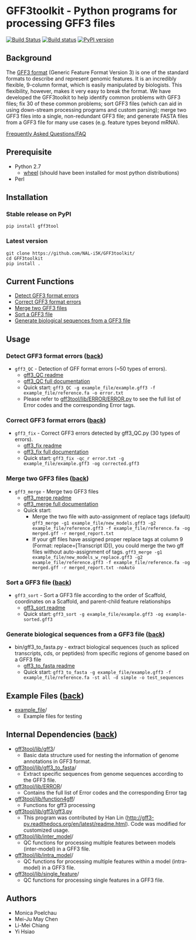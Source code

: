 # GFF3toolkit - Python programs for processing GFF3 files

[![Build Status](https://travis-ci.org/NAL-i5K/GFF3toolkit.svg?branch=master)](https://travis-ci.org/NAL-i5K/GFF3toolkit)
[![Build status](https://ci.appveyor.com/api/projects/status/0do5uwu5je0gag1u/branch/master?svg=true)](https://ci.appveyor.com/project/hsiaoyi0504/gff3toolkit/branch/master)
[![PyPI version](https://badge.fury.io/py/gff3tool.svg)](https://badge.fury.io/py/gff3tool)

## Background

The [GFF3 format](https://github.com/The-Sequence-Ontology/Specifications/blob/master/gff3.md) (Generic Feature Format Version 3) is one of the standard formats to describe and represent genomic features. It is an incredibly flexible, 9-column format, which is easily manipulated by biologists. This flexibility, however, makes it very easy to break the format. We have developed the GFF3toolkit to help identify common problems with GFF3 files; fix 30 of these common problems; sort GFF3 files (which can aid in using down-stream processing programs and custom parsing); merge two GFF3 files into a single, non-redundant GFF3 file; and generate FASTA files from a GFF3 file for many use cases (e.g. feature types beyond mRNA).

[Frequently Asked Questions/FAQ](docs/FAQ.md)

## Prerequisite

* Python 2.7
  * [wheel](https://pythonwheels.com/) (should have been installed for most python distributions)
* Perl

## Installation

### Stable release on PyPI

`pip install gff3tool`

### Latest version

``` shell
git clone https://github.com/NAL-i5K/GFF3toolkit/
cd GFF3toolkit
pip install .
```

## Current Functions

* [Detect GFF3 format errors](#detect-gff3-format-errors-back)
* [Correct GFF3 format errors](#correct-gff3-format-errors-back)
* [Merge two GFF3 files](#merge-two-gff3-files-back)
* [Sort a GFF3 file](#sort-a-gff3-file-back)
* [Generate biological sequences from a GFF3 file](#generate-biological-sequences-from-a-gff3-file-back)

## Usage

### Detect GFF3 format errors ([back](#gff3toolkit---python-programs-for-processing-gff3-files))

* `gff3_QC` - Detection of GFF format errors (~50 types of errors).
  * [gff3_QC readme](docs/gff3_QC.md)
  * [gff3_QC full documentation](docs/Detection-of-GFF3-format-errors.md)
  * Quick start:
    `gff3_QC -g example_file/example.gff3 -f example_file/reference.fa -o error.txt`
  * Please refer to [gff3tool/lib/ERROR/ERROR.py](gff3tool/lib/ERROR/ERROR.py) to see the full list of Error codes and the corresponding Error tags.

### Correct GFF3 format errors ([back](#gff3toolkit---python-programs-for-processing-gff3-files))

* `gff3_fix` - Correct GFF3 errors detected by gff3_QC.py (30 types of errors).
  * [gff3_fix readme](docs/gff3_fix.md)
  * [gff3_fix full documentation](docs/gff3_fix.py-documentation.md)
  * Quick start:
    `gff3_fix -qc_r error.txt -g example_file/example.gff3 -og corrected.gff3`

### Merge two GFF3 files ([back](#gff3toolkit---python-programs-for-processing-gff3-files))

* `gff3_merge` - Merge two GFF3 files
  * [gff3_merge readme](docs/gff3_merge.md)
  * [gff3_merge full documentation](docs/Merge-two-GFF3-files.md)
  * Quick start:
    * Merge the two file with auto-assignment of replace tags (default)
      `gff3_merge -g1 example_file/new_models.gff3 -g2 example_file/reference.gff3 -f example_file/reference.fa -og merged.gff -r merged_report.txt`
    * If your gff files have assigned proper replace tags at column 9 (Format: replace=[Transcript ID]), you could merge the two gff files without auto-assignment of tags.
      `gff3_merge -g1 example_file/new_models_w_replace.gff3 -g2 example_file/reference.gff3 -f example_file/reference.fa -og merged.gff -r merged_report.txt -noAuto`

### Sort a GFF3 file ([back](#gff3toolkit---python-programs-for-processing-gff3-files))

* `gff3_sort` - Sort a GFF3 file according to the order of Scaffold, coordinates on a Scaffold, and parent-child feature relationships
  * [gff3_sort readme](docs/gff3_sort.md)
  * Quick start:
    `gff3_sort -g example_file/example.gff3 -og example-sorted.gff3`

### Generate biological sequences from a GFF3 file ([back](#gff3toolkit---python-programs-for-processing-gff3-files))

* bin/gff3_to_fasta.py - extract biological sequences (such as spliced transcripts, cds, or peptides) from specific regions of genome based on a GFF3 file
  * [gff3_to_fasta readme](docs/gff3_to_fasta.md)
  * Quick start:
    `gff3_to_fasta -g example_file/example.gff3 -f example_file/reference.fa -st all -d simple -o test_sequences`

## Example Files ([back](#gff3toolkit---python-programs-for-processing-gff3-files))

* [example_file](example_file)/
  * Example files for testing

## Internal Dependencies ([back](#gff3toolkit---python-programs-for-processing-gff3-files))

* [gff3tool/lib/gff3](gff3tool/lib/gff3)/
  * Basic data structure used for nesting the information of genome annotations in GFF3 format.
* [gff3tool/lib/gff3_to_fasta](gff3tool/lib/gff3_to_fasta)/
  * Extract specific sequences from genome sequences according to the GFF3 file.
* [gff3tool/lib/ERROR](gff3tool/lib/ERROR)/
  * Contains the full list of Error codes and the corresponding Error tag
* [gff3tool/lib/function4gff](gff3tool/lib/function4gff)/
  * Functions for gff3 processing
* [gff3tool/lib/gff3/gff3.py](gff3tool/lib/gff3/gff3.py)
  * This program was contributed by Han Lin (http://gff3-py.readthedocs.org/en/latest/readme.html). Code was modified for customized usage.
* [gff3tool/lib/inter_model](lib/inter_model)/
  * QC functions for processing multiple features between models (inter-model) in a GFF3 file.
* [gff3tool/lib/intra_model](lib/intra_model)/
  * QC functions for processing multiple features within a model (intra-model) in a GFF3 file.
* [gff3tool/lib/single_feature](lib/single_feature)/
  * QC functions for processing single features in a GFF3 file.

## Authors

* Monica Poelchau
* Mei-Ju May Chen
* Li-Mei Chiang
* Yi Hsiao
